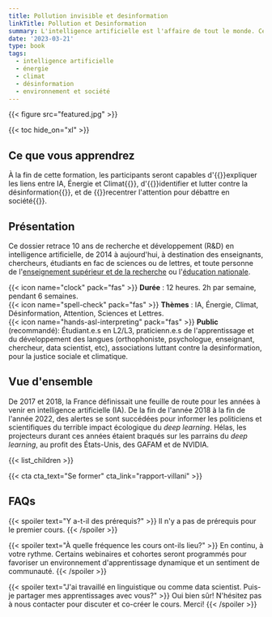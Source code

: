 ```yaml
---
title: Pollution invisible et desinformation
linkTitle: Pollution et Desinformation
summary: L'intelligence artificielle est l'affaire de tout le monde. Cédric Villani.
date: '2023-03-21'
type: book
tags:
  - intelligence artificielle
  - énergie
  - climat
  - désinformation
  - environnement et société
---
```


{{< figure src="featured.jpg" >}}

{{< toc hide_on="xl" >}}

## Ce que vous apprendrez

À la fin de cette formation, les participants seront capables d'{{<hl>}}expliquer les liens entre IA, Énergie et Climat{{</hl>}}, d'{{<hl>}}identifier et lutter contre la désinformation{{</hl>}}, et de {{<hl>}}recentrer l'attention pour débattre en société{{</hl>}}.

## Présentation

Ce dossier retrace 10 ans de recherche et développement (R&D) en intelligence artificielle, de 2014 à aujourd'hui, à destination des enseignants, chercheurs, étudiants en fac de sciences ou de lettres, et toute personne de l'[enseignement supérieur et de la recherche](https://www.enseignementsup-recherche.gouv.fr/fr) ou l'[éducation nationale](https://www.education.gouv.fr/).

{{< icon name="clock" pack="fas" >}} <b>Durée</b> : 12 heures. 2h par semaine, pendant 6 semaines. <br>
{{< icon name="spell-check" pack="fas" >}} <b>Thèmes</b> : IA, Énergie, Climat, Désinformation, Attention, Sciences et Lettres. <br>
{{< icon name="hands-asl-interpreting" pack="fas" >}} <b>Public</b> (recommandé): Étudiant.e.s en L2/L3, praticienn.e.s de l'apprentissage et du développement des langues (orthophoniste, psychologue, enseignant, chercheur, data scientist, etc), associations luttant contre la desinformation, pour la justice sociale et climatique.

## Vue d'ensemble

De 2017 et 2018, la France définissait une feuille de route pour les années à venir en intelligence artificielle (IA). De la fin de l'année 2018 à la fin de l'année 2022, des alertes se sont succédées pour informer les politiciens et scientifiques du terrible impact écologique du <i>deep learning</i>. Hélas, les projecteurs durant ces années étaient braqués sur les parrains du <i>deep learning</i>, au profit des États-Unis, des GAFAM et de NVIDIA.

{{< list_children >}}

{{< cta cta_text="Se former" cta_link="rapport-villani" >}}

## FAQs

{{< spoiler text="Y a-t-il des prérequis?" >}}
Il n'y a pas de prérequis pour le premier cours.
{{< /spoiler >}}

{{< spoiler text="À quelle fréquence les cours ont-ils lieu?" >}}
En continu, à votre rythme. Certains webinaires et cohortes seront programmés pour favoriser un environnement d'apprentissage dynamique et un sentiment de communauté.
{{< /spoiler >}}

{{< spoiler text="J'ai travaillé en linguistique ou comme data scientist. Puis-je partager mes apprentissages avec vous?" >}}
Oui bien sûr! N'hésitez pas à nous contacter pour discuter et co-créer le cours. Merci!
{{< /spoiler >}}
